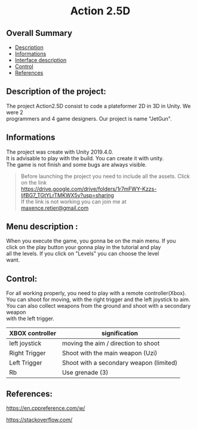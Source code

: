 # <center> Action 2.5D </center>

## **Overall Summary**
- [Description](#Description-of-the-project:)  
- [Informations](#Informations)  
- [Interface description](#Menu-description)  
- [Control](#Control)  
- [References](#References)

## **Description of the project:**
<p>The project Action2.5D consist to code a plateformer 2D in 3D in Unity. We were 2 <br> programmers and 4 game designers. Our project is name "JetGun".<br>
 </p>

## **Informations**
<p> The project was create with Unity 2019.4.0.<br> 
It is advisable to play with the build. You can create it with unity. <br>
The game is not finish and some bugs are always visible.

> Before launching the project you need to include all the assets. Click on the link <br>
https://drive.google.com/drive/folders/1r7mFWY-Kzzs-ljfBG7_TGtYLrTMKWX5y?usp=sharing <br>
If the link is not working you can join me at maxence.retier@gmail.com
</p>

## **Menu description :**
<p> When you execute the game, you gonna be on the main menu. If you <br>
click on the play button your gonna play in the tutorial and play <br>
all the levels. If you click on "Levels" you can choose the level<br>
want. </p>

## **Control:**
<p> For all working properly, you need to play with a remote controller(Xbox).<br>
You can shoot for moving, with the right trigger and the left joystick to aim.<br>
You can also collect weapons from the ground and shoot with a secondary weapon <br>
with the left trigger.
 </p>

 XBOX controller|     signification 
 ------------- | -------------   
 left joystick |   moving the aim / direction to shoot  
 Right Trigger |   Shoot with the main weapon (Uzi)     
 Left Trigger  |   Shoot with a secondary weapon (limited)    
 Rb            |   Use grenade (3) 

## **References:**

https://en.cppreference.com/w/

https://stackoverflow.com/